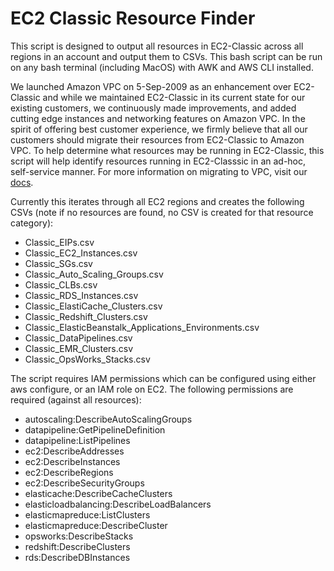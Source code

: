 # EC2 Classic Resource Finder
This script is designed to output all resources in EC2-Classic across all regions in an account and output them to CSVs. This bash script can be run on any bash terminal (including MacOS) with AWK and AWS CLI installed. 

We launched Amazon VPC on 5-Sep-2009 as an enhancement over EC2-Classic and while we maintained EC2-Classic in its current state for our existing customers, we continuously made improvements, and added cutting edge instances and networking features on Amazon VPC. In the spirit of offering best customer experience, we firmly believe that all our customers should migrate their resources from EC2-Classic to Amazon VPC. To help determine what resources may be running in EC2-Classic, this script will help identify resources running in EC2-Classsic in an ad-hoc, self-service manner. For more information on migrating to VPC, visit our [docs](https://docs.aws.amazon.com/AWSEC2/latest/UserGuide/vpc-migrate.html).

Currently this iterates through all EC2 regions and creates the following CSVs (note if no resources are found, no CSV is created for that resource category):
* Classic_EIPs.csv
* Classic_EC2_Instances.csv
* Classic_SGs.csv
* Classic_Auto_Scaling_Groups.csv
* Classic_CLBs.csv 
* Classic_RDS_Instances.csv
* Classic_ElastiCache_Clusters.csv
* Classic_Redshift_Clusters.csv
* Classic_ElasticBeanstalk_Applications_Environments.csv
* Classic_DataPipelines.csv
* Classic_EMR_Clusters.csv
* Classic_OpsWorks_Stacks.csv


The script requires IAM permissions which can be configured using either aws configure, or an IAM role on EC2. The following permissions are required (against all resources):
* autoscaling:DescribeAutoScalingGroups
* datapipeline:GetPipelineDefinition
* datapipeline:ListPipelines
* ec2:DescribeAddresses
* ec2:DescribeInstances
* ec2:DescribeRegions
* ec2:DescribeSecurityGroups
* elasticache:DescribeCacheClusters
* elasticloadbalancing:DescribeLoadBalancers
* elasticmapreduce:ListClusters
* elasticmapreduce:DescribeCluster
* opsworks:DescribeStacks
* redshift:DescribeClusters
* rds:DescribeDBInstances
